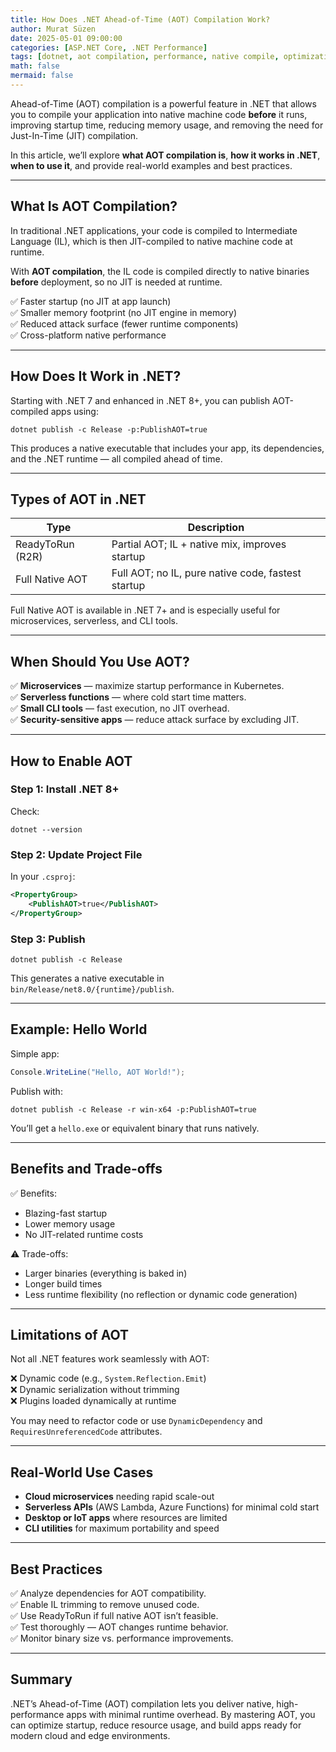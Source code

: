 ```yaml
---
title: How Does .NET Ahead-of-Time (AOT) Compilation Work?
author: Murat Süzen
date: 2025-05-01 09:00:00
categories: [ASP.NET Core, .NET Performance]
tags: [dotnet, aot compilation, performance, native compile, optimization]
math: false
mermaid: false
---
```


Ahead-of-Time (AOT) compilation is a powerful feature in .NET that allows you to compile your application into native machine code **before** it runs, improving startup time, reducing memory usage, and removing the need for Just-In-Time (JIT) compilation.

In this article, we’ll explore **what AOT compilation is**, **how it works in .NET**, **when to use it**, and provide real-world examples and best practices.

---

## What Is AOT Compilation?

In traditional .NET applications, your code is compiled to Intermediate Language (IL), which is then JIT-compiled to native machine code at runtime.

With **AOT compilation**, the IL code is compiled directly to native binaries **before** deployment, so no JIT is needed at runtime.

✅ Faster startup (no JIT at app launch)  
✅ Smaller memory footprint (no JIT engine in memory)  
✅ Reduced attack surface (fewer runtime components)  
✅ Cross-platform native performance

---

## How Does It Work in .NET?

Starting with .NET 7 and enhanced in .NET 8+, you can publish AOT-compiled apps using:

```
dotnet publish -c Release -p:PublishAOT=true
```

This produces a native executable that includes your app, its dependencies, and the .NET runtime — all compiled ahead of time.

---

## Types of AOT in .NET

| Type                   | Description                                        |
|------------------------|----------------------------------------------------|
| ReadyToRun (R2R)       | Partial AOT; IL + native mix, improves startup     |
| Full Native AOT        | Full AOT; no IL, pure native code, fastest startup |

Full Native AOT is available in .NET 7+ and is especially useful for microservices, serverless, and CLI tools.

---

## When Should You Use AOT?

✅ **Microservices** — maximize startup performance in Kubernetes.  
✅ **Serverless functions** — where cold start time matters.  
✅ **Small CLI tools** — fast execution, no JIT overhead.  
✅ **Security-sensitive apps** — reduce attack surface by excluding JIT.

---

## How to Enable AOT

### Step 1: Install .NET 8+

Check:

```
dotnet --version
```

### Step 2: Update Project File

In your `.csproj`:

```xml
<PropertyGroup>
    <PublishAOT>true</PublishAOT>
</PropertyGroup>
```

### Step 3: Publish

```
dotnet publish -c Release
```

This generates a native executable in `bin/Release/net8.0/{runtime}/publish`.

---

## Example: Hello World

Simple app:

```csharp
Console.WriteLine("Hello, AOT World!");
```

Publish with:

```
dotnet publish -c Release -r win-x64 -p:PublishAOT=true
```

You’ll get a `hello.exe` or equivalent binary that runs natively.

---

## Benefits and Trade-offs

✅ Benefits:  
- Blazing-fast startup  
- Lower memory usage  
- No JIT-related runtime costs

⚠ Trade-offs:  
- Larger binaries (everything is baked in)  
- Longer build times  
- Less runtime flexibility (no reflection or dynamic code generation)

---

## Limitations of AOT

Not all .NET features work seamlessly with AOT:

❌ Dynamic code (e.g., `System.Reflection.Emit`)  
❌ Dynamic serialization without trimming  
❌ Plugins loaded dynamically at runtime

You may need to refactor code or use `DynamicDependency` and `RequiresUnreferencedCode` attributes.

---

## Real-World Use Cases

- **Cloud microservices** needing rapid scale-out  
- **Serverless APIs** (AWS Lambda, Azure Functions) for minimal cold start  
- **Desktop or IoT apps** where resources are limited  
- **CLI utilities** for maximum portability and speed

---

## Best Practices

✅ Analyze dependencies for AOT compatibility.  
✅ Enable IL trimming to remove unused code.  
✅ Use ReadyToRun if full native AOT isn’t feasible.  
✅ Test thoroughly — AOT changes runtime behavior.  
✅ Monitor binary size vs. performance improvements.

---

## Summary

.NET’s Ahead-of-Time (AOT) compilation lets you deliver native, high-performance apps with minimal runtime overhead. By mastering AOT, you can optimize startup, reduce resource usage, and build apps ready for modern cloud and edge environments.
